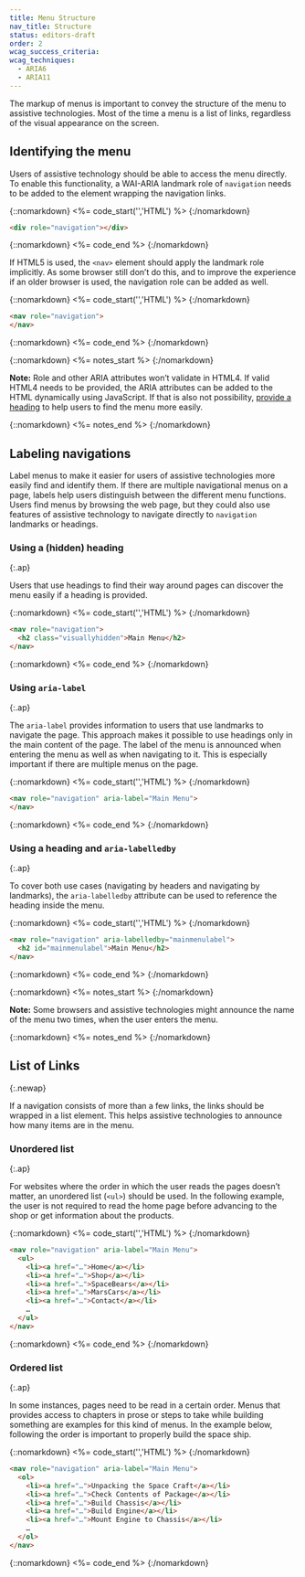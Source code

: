 ```yaml
---
title: Menu Structure
nav_title: Structure
status: editors-draft
order: 2
wcag_success_criteria:
wcag_techniques:
  - ARIA6
  - ARIA11
---
```


The markup of menus is important to convey the structure of the menu to assistive technologies. Most of the time a menu is a list of links, regardless of the visual appearance on the screen.

## Identifying the menu

Users of assistive technology should be able to access the menu directly. To enable this functionality, a WAI-ARIA landmark role of `navigation` needs to be added to the element wrapping the navigation links.

{::nomarkdown}
<%= code_start('','HTML') %>
{:/nomarkdown}

~~~ html
<div role="navigation"></div>
~~~

{::nomarkdown}
<%= code_end %>
{:/nomarkdown}

If HTML5 is used, the `<nav>` element should apply the landmark role implicitly. As some browser still don’t do this, and to improve the experience if an older browser is used, the navigation role can be added as well.

{::nomarkdown}
<%= code_start('','HTML') %>
{:/nomarkdown}

~~~ html
<nav role="navigation">
</nav>
~~~

{::nomarkdown}
<%= code_end %>
{:/nomarkdown}

{::nomarkdown}
<%= notes_start %>
{:/nomarkdown}

**Note:** Role and other ARIA attributes won’t validate in HTML4. If valid HTML4 needs to be provided, the ARIA attributes can be added to the HTML dynamically using JavaScript. If that is also not possibility, [provide a heading](#using-a-hidden-heading) to help users to find the menu more easily.

{::nomarkdown}
<%= notes_end %>
{:/nomarkdown}

## Labeling navigations

Label menus to make it easier for users of assistive technologies more easily find and identify them. If there are multiple navigational menus on a page, labels help users distinguish between the different menu functions. Users find menus by browsing the web page, but they could also use features of assistive technology to navigate directly to `navigation` landmarks or headings.

### Using a (hidden) heading
{:.ap}

Users that use headings to find their way around pages can discover the menu easily if a heading is provided.

{::nomarkdown}
<%= code_start('','HTML') %>
{:/nomarkdown}

~~~ html
<nav role="navigation">
  <h2 class="visuallyhidden">Main Menu</h2>
</nav>
~~~

{::nomarkdown}
<%= code_end %>
{:/nomarkdown}


### Using `aria-label`
{:.ap}

The `aria-label` provides information to users that use landmarks to navigate the page. This approach makes it possible to use headings only in the main content of the page. The label of the menu is announced when entering the menu as well as when navigating to it. This is especially important if there are multiple menus on the page.

{::nomarkdown}
<%= code_start('','HTML') %>
{:/nomarkdown}

~~~ html
<nav role="navigation" aria-label="Main Menu">
</nav>
~~~

{::nomarkdown}
<%= code_end %>
{:/nomarkdown}

### Using a heading and `aria-labelledby`
{:.ap}

To cover both use cases (navigating by headers and navigating by landmarks), the `aria-labelledby` attribute can be used to reference the heading inside the menu.

{::nomarkdown}
<%= code_start('','HTML') %>
{:/nomarkdown}

~~~ html
<nav role="navigation" aria-labelledby="mainmenulabel">
  <h2 id="mainmenulabel">Main Menu</h2>
</nav>
~~~

{::nomarkdown}
<%= code_end %>
{:/nomarkdown}

{::nomarkdown}
<%= notes_start %>
{:/nomarkdown}

**Note:** Some browsers and assistive technologies might announce the name of the menu two times, when the user enters the menu.

{::nomarkdown}
<%= notes_end %>
{:/nomarkdown}

## List of Links
{:.newap}

If a navigation consists of more than a few links, the links should be wrapped in a list element. This helps assistive technologies to announce how many items are in the menu.

### Unordered list
{:.ap}

For websites where the order in which the user reads the pages doesn’t matter, an unordered list (`<ul>`) should be used. In the following example, the user is not required to read the home page before advancing to the shop or get information about the products.

{::nomarkdown}
<%= code_start('','HTML') %>
{:/nomarkdown}

~~~ html
<nav role="navigation" aria-label="Main Menu">
  <ul>
    <li><a href="…">Home</a></li>
    <li><a href="…">Shop</a></li>
    <li><a href="…">SpaceBears</a></li>
    <li><a href="…">MarsCars</a></li>
    <li><a href="…">Contact</a></li>
    …
  </ul>
</nav>
~~~

{::nomarkdown}
<%= code_end %>
{:/nomarkdown}


### Ordered list
{:.ap}

In some instances, pages need to be read in a certain order. Menus that provides access to chapters in prose or steps to take while building something are examples for this kind of menus. In the example below, following the order is important to properly build the space ship.

{::nomarkdown}
<%= code_start('','HTML') %>
{:/nomarkdown}

~~~ html
<nav role="navigation" aria-label="Main Menu">
  <ol>
    <li><a href="…">Unpacking the Space Craft</a></li>
    <li><a href="…">Check Contents of Package</a></li>
    <li><a href="…">Build Chassis</a></li>
    <li><a href="…">Build Engine</a></li>
    <li><a href="…">Mount Engine to Chassis</a></li>
    …
  </ol>
</nav>
~~~

{::nomarkdown}
<%= code_end %>
{:/nomarkdown}
